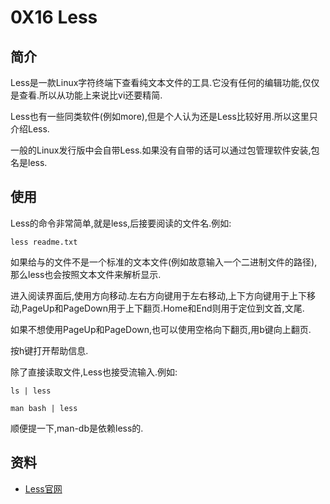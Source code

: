# 0X16 Less

## 简介

Less是一款Linux字符终端下查看纯文本文件的工具.它没有任何的编辑功能,仅仅是查看.所以从功能上来说比vi还要精简.

Less也有一些同类软件(例如more),但是个人认为还是Less比较好用.所以这里只介绍Less.

一般的Linux发行版中会自带Less.如果没有自带的话可以通过包管理软件安装,包名是less.

## 使用

Less的命令非常简单,就是less,后接要阅读的文件名.例如:

```shell
less readme.txt
```

如果给与的文件不是一个标准的文本文件(例如故意输入一个二进制文件的路径),那么less也会按照文本文件来解析显示.

进入阅读界面后,使用方向移动.左右方向键用于左右移动,上下方向键用于上下移动,PageUp和PageDown用于上下翻页.Home和End则用于定位到文首,文尾.

如果不想使用PageUp和PageDown,也可以使用空格向下翻页,用b键向上翻页.

按h键打开帮助信息.

除了直接读取文件,Less也接受流输入.例如:

```shell
ls | less
```

```shell
man bash | less
```

顺便提一下,man-db是依赖less的.

## 资料

* [Less官网](http://www.greenwoodsoftware.com/less/)